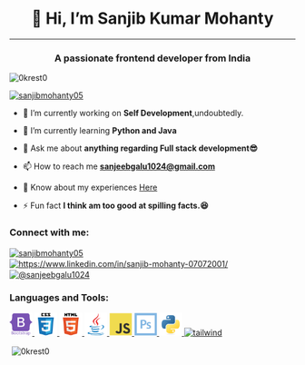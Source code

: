 <h1 align="center">👋 Hi, I’m Sanjib Kumar Mohanty</h1><hr>
<h3 align="center">A passionate frontend developer from India</h3>

<p align="left"> <img src="https://komarev.com/ghpvc/?username=0krest0&label=Profile%20views&color=0e75b6&style=flat" alt="0krest0" /> </p>

<p align="left"> <a href="https://twitter.com/sanjibmohanty05" target="blank"><img src="https://img.shields.io/twitter/follow/sanjibmohanty05?logo=twitter&style=for-the-badge" alt="sanjibmohanty05" /></a> </p>

- 🔭 I’m currently working on <b>Self Development</b>,undoubtedly.

- 🌱 I’m currently learning **Python and Java**

- 💬 Ask me about **anything regarding Full stack development😎**

- 📫 How to reach me **sanjeebgalu1024@gmail.com**

- 📄 Know about my experiences <a href="https://drive.google.com/file/d/1i5fXJfeI4bxAruiawgXuG3HgZf_9EXmI/view?usp=sharing">Here</a>

- ⚡ Fun fact **I think am too good at spilling facts.😆**

<h3 align="left">Connect with me:</h3>
<p align="left">
<a href="https://twitter.com/sanjibmohanty05" target="blank"><img align="center" src="https://raw.githubusercontent.com/rahuldkjain/github-profile-readme-generator/master/src/images/icons/Social/twitter.svg" alt="sanjibmohanty05" height="30" width="40" /></a>
<a href="https://linkedin.com/in/https://www.linkedin.com/in/sanjib-mohanty-07072001/" target="blank"><img align="center" src="https://raw.githubusercontent.com/rahuldkjain/github-profile-readme-generator/master/src/images/icons/Social/linked-in-alt.svg" alt="https://www.linkedin.com/in/sanjib-mohanty-07072001/" height="30" width="40" /></a>
<a href="https://www.hackerrank.com/@sanjeebgalu1024" target="blank"><img align="center" src="https://raw.githubusercontent.com/rahuldkjain/github-profile-readme-generator/master/src/images/icons/Social/hackerrank.svg" alt="@sanjeebgalu1024" height="30" width="40" /></a>
</p>

<h3 align="left">Languages and Tools:</h3>
<p align="left"> <a href="https://getbootstrap.com" target="_blank" rel="noreferrer"> <img src="https://raw.githubusercontent.com/devicons/devicon/master/icons/bootstrap/bootstrap-plain-wordmark.svg" alt="bootstrap" width="40" height="40"/> </a> <a href="https://www.w3schools.com/css/" target="_blank" rel="noreferrer"> <img src="https://raw.githubusercontent.com/devicons/devicon/master/icons/css3/css3-original-wordmark.svg" alt="css3" width="40" height="40"/> </a> <a href="https://www.w3.org/html/" target="_blank" rel="noreferrer"> <img src="https://raw.githubusercontent.com/devicons/devicon/master/icons/html5/html5-original-wordmark.svg" alt="html5" width="40" height="40"/> </a> <a href="https://www.java.com" target="_blank" rel="noreferrer"> <img src="https://raw.githubusercontent.com/devicons/devicon/master/icons/java/java-original.svg" alt="java" width="40" height="40"/> </a> <a href="https://developer.mozilla.org/en-US/docs/Web/JavaScript" target="_blank" rel="noreferrer"> <img src="https://raw.githubusercontent.com/devicons/devicon/master/icons/javascript/javascript-original.svg" alt="javascript" width="40" height="40"/> </a> <a href="https://www.photoshop.com/en" target="_blank" rel="noreferrer"> <img src="https://raw.githubusercontent.com/devicons/devicon/master/icons/photoshop/photoshop-line.svg" alt="photoshop" width="40" height="40"/> </a> <a href="https://www.python.org" target="_blank" rel="noreferrer"> <img src="https://raw.githubusercontent.com/devicons/devicon/master/icons/python/python-original.svg" alt="python" width="40" height="40"/> </a> <a href="https://tailwindcss.com/" target="_blank" rel="noreferrer"> <img src="https://www.vectorlogo.zone/logos/tailwindcss/tailwindcss-icon.svg" alt="tailwind" width="40" height="40"/> </a> </p>

<p>&nbsp;<img align="center" src="https://github-readme-stats.vercel.app/api?username=0krest0&show_icons=true&locale=en" alt="0krest0" /></p>
